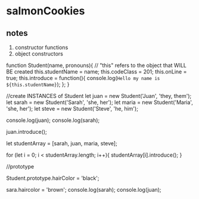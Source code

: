 # salmonCookies

## notes

1. constructor functions
2. object constructors

function Student(name, pronouns){
  // "this" refers to the object that WILL BE created
  this.studentName = name;
  this.codeClass = 201;
  this.onLine = true;
  this.introduce = function(){
    console.log(`Hello my name is ${this.studentName}`);
  };
}

//create INSTANCES of Student
let juan = new Student('Juan', 'they, them');
let sarah = new Student('Sarah', 'she, her');
let maria = new Student('Maria', 'she, her');
let steve = new Student('Steve', 'he, him');

console.log(juan);
console.log(sarah);

juan.introduce();

let studentArray = [sarah, juan, maria, steve];

for (let i = 0; i < studentArray.length; i++){
  studentArray[i].introduce();
}

//prototype

Student.prototype.hairColor = 'black';

sara.haircolor = 'brown';
console.log(sarah);
console.log(juan);

<!-- https://www.sanwebe.com/2014/08/css-html-forms-designs -->